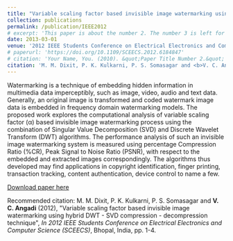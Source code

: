 ```yaml
---
title: "Variable scaling factor based invisible image watermarking using hybrid DWT - SVD compression - decompression technique"
collection: publications
permalink: /publication/IEEE2012
# excerpt: 'This paper is about the number 2. The number 3 is left for future work.'
date: 2013-03-01
venue: '2012 IEEE Students Conference on Electrical Electronics and Computer Science (SCEECS), Bhopal, India'
# paperurl: 'https://doi.org/10.1109/SCEECS.2012.6184847'
# citation: 'Your Name, You. (2010). &quot;Paper Title Number 2.&quot; <i>Journal of Materials Research</i>. 1(2).'
citation: 'M. M. Dixit, P. K. Kulkarni, P. S. Somasagar and <b>V. C. Angadi</b> (2012), &quot;Variable scaling factor based invisible image watermarking using hybrid DWT - SVD compression - decompression technique&quot;, <i>In 2012 IEEE Students' Conference on Electrical, Electronics and Computer Science</i>, Bhopal, India, pp. 1-4.'
---
```

Watermarking is a technique of embedding hidden information in multimedia data imperceptibly, such as image, video, audio and text data. Generally, an original image is transformed and coded watermark image data is embedded in frequency domain watermarking models. The proposed work explores the computational analysis of variable scaling factor (α) based invisible image watermarking process using the combination of Singular Value Decomposition (SVD) and Discrete Wavelet Transform (DWT) algorithms. The performance analysis of such an invisible image watermarking system is measured using percentage Compression Ratio (%CR), Peak Signal to Noise Ratio (PSNR), with respect to the embedded and extracted images correspondingly. The algorithms thus developed may find applications in copyright identification, finger printing, transaction tracking, content authentication, device control to name a few.

[Download paper here](https://doi.org/10.1109/SCEECS.2012.6184847)

Recommended citation: M. M. Dixit, P. K. Kulkarni, P. S. Somasagar and <b>V. C. Angadi</b> (2012), &quot;Variable scaling factor based invisible image watermarking using hybrid DWT - SVD compression - decompression technique&quot;, <i>In 2012 IEEE Students Conference on Electrical Electronics and Computer Science (SCEECS)</i>, Bhopal, India, pp. 1-4.